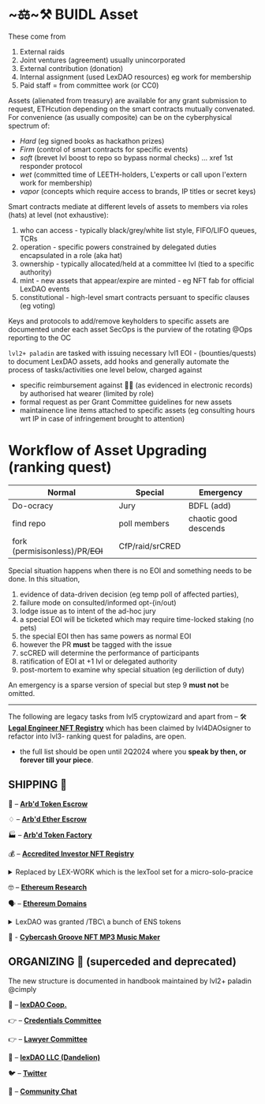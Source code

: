# ~~~⚖️~~~⚒️ BUIDL Asset
These come from
1.  External raids
2.  Joint ventures (agreement) usually unincorporated
3.  External contribution (donation)
4.  Internal assignment (used LexDAO resources) eg work for membership
5.  Paid staff = from committee work (or CC0)

Assets (alienated from treasury) are available for any grant submission to request, ETHcution depending on the smart contracts mutually convenated. For convenience (as usually composite) can be on the cyberphysical spectrum of:
- _Hard_ (eg signed books as hackathon prizes)
- _Firm_ (control of smart contracts for specific events)
- _soft_ (brevet lvl boost to repo so bypass normal checks) ... xref 1st responder protocol
- _wet_ (committed time of LEETH-holders, L'experts or call upon l'extern work for membership)
- _vapor_ (concepts which require access to brands, IP titles or secret keys)

Smart contracts mediate at different levels of assets to members via roles (hats) at level (not exhaustive):
1. who can access - typically black/grey/white list style, FIFO/LIFO queues, TCRs
2. operation - specific powers constrained by delegated duties encapsulated in a role (aka hat)
3. ownership - typically allocated/held at a committee lvl  (tied to a specific authority)
4. mint - new assets that appear/expire are minted - eg NFT fab for official LexDAO events
5. constitutional - high-level smart contracts persuant to specific clauses (eg voting)

Keys and protocols to add/remove keyholders to specific assets are documented under each asset
SecOps is the purview of the rotating @Ops reporting to the OC

```lvl2+ paladin``` are tasked with issuing necessary lvl1 EOI - (bounties/quests) to document LexDAO assets, add hooks and generally automate the process of tasks/activities one level below, charged against 
- specific reimbursement against 🤜🤛 (as evidenced in electronic records) by authorised hat wearer (limited by role)
- formal request as per Grant Committee guidelines for new assets
- maintainence line items attached to specific assets (eg consulting hours wrt IP in case of infringement brought to attention)

# Workflow of Asset Upgrading (ranking quest)

| Normal | Special | Emergency |
|--------|---------|-----------|
| Do-ocracy | Jury | BDFL (add)|
| find repo | poll members | chaotic good descends |
| fork (permisisonless)/PR/~~EOI~~ | CfP/raid/srCRED

Special situation happens when there is no EOI and something needs to be done. In this situation, 
1. evidence of data-driven decision (eg temp poll of affected parties),
2. failure mode on consulted/informed opt-{in/out)
3. lodge issue as to intent of the ad-hoc jury
4. a special EOI will be ticketed which may require time-locked staking (no pets)
5. the special EOI then has same powers as normal EOI
6. however the PR **must** be tagged with the issue
7. scCRED will determine the performance of participants
8. ratification of EOI at +1 lvl or delegated authority
9. post-mortem to examine why special situation (eg deriliction of duty)

An emergency is a sparse version of special but step 9 **must not** be omitted.

----
The following are legacy tasks from lvl5 cryptowizard and apart from
– 🛠️ [**Legal Engineer NFT Registry**](https://etherscan.io/token/0xba2e37f18b647f19aa2e48581729fc4d0131b270) which has been claimed by lvl4DAOsigner to refactor into lvl3- ranking quest for paladins, are open. 
- the full list should be open until 2Q2024 where you **speak by then, or forever till your piece**.

## SHIPPING 🚢

🔐 – [**Arb'd Token Escrow**](https://lexdao.club/) 

♢ – [**Arb'd Ether Escrow**](https://github.com/lexDAO/LEE) 

🏭 – [**Arb'd Token Factory**](https://github.com/lexDAO/Personal-Tokens/blob/master/contracts/lexDAOPersonalTokenFactory.sol) 

💰 – [**Accredited Investor NFT Registry**](https://github.com/lexDAO/AIT) 

<details><summary>Replaced by LEX-WORK which is the lexTool set for a micro-solo-pracice</summary>
💻 – [**Legal Engineer Codebase**](https://github.com/lexDAO)
</details>

🤓 – [**Ethereum Research**](https://uniswap.info/token/0x180819c2a7d12d0b24fb7a3a4e001fcde32d95de)

🗣️ – [**Ethereum Domains**](https://app.ens.domains/name/lexdao.eth)
<details><summary>LexDAO was granted /TBC\ a bunch of ENS tokens</summary><br>There is a lvl 4- ranking quest for squab to put in place the ambassaDAO hat/role requiring tokenomics study to sustain interest </details>

<!-- This may be Adam Kerpelman's LEETH project /TBA\ -->
🎵 - [**Cybercash Groove NFT MP3 Music Maker**](https://etherscan.io/dapp/0x6c4b3511d46fa72a15401f3488578ce384f9dad6)

## ORGANIZING 🧘 (superceded and deprecated)

The new structure is documented in handbook maintained by lvl2+ paladin @cimply

<!-- superceded by DAOhaus, then possessed by snapshot, and in contention as of 2Q2024 -->
🏦 – [**lexDAO Coop.**](https://mainnet.aragon.org/#/lexdao) 

👉 – [**Credentials Committee**](https://mainnet.aragon.org/#/lexdaocred) 

👉 – [**Lawyer Committee**](https://mainnet.aragon.org/#/lexdaolawyer) 

🌼 – [**lexDAO LLC (Dandelion)**](https://mainnet.aragon.org/#/939f24465226c77e8b9416aee3b4ed4bcd68b45a02ae4c0dfafaf6a65b740511)

🐦 – [**Twitter**](https://twitter.com/lex_DAO)

💬 – [**Community Chat**](http://13.59.183.200:3000/home)
